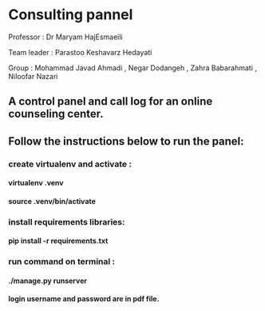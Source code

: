 # Consulting pannel 

Professor : Dr Maryam HajEsmaeili  

Team leader : Parastoo Keshavarz Hedayati

Group : 
Mohammad Javad Ahmadi , Negar Dodangeh , Zahra Babarahmati , Niloofar Nazari



<h2>A control panel and call log for an online counseling center.</h2>


<h2>Follow the instructions below to run the panel:</h2>


<h3> create virtualenv and activate : </h3>


<h4>virtualenv .venv</h4>

<h4>source .venv/bin/activate</h4>

<h3> install requirements libraries:  </h3>

<h4>pip install -r requirements.txt</h4>


<h3> run command on terminal : </h3>
<h4> ./manage.py runserver</h4>


<h4>login username and password are in pdf file.</h4>

